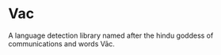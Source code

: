 Vac
===

A language detection library named after the hindu goddess of communications and words Vāc.
